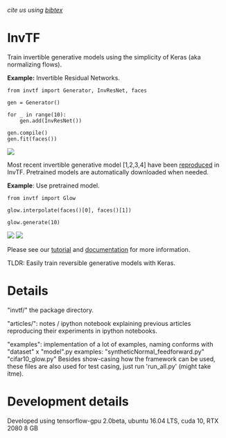 *cite us using <a href="">bibtex</a>*
# InvTF
Train invertible generative models using the simplicity of Keras (aka normalizing flows).

<b>Example:</b> Invertible Residual Networks.  

```
from invtf import Generator, InvResNet, faces

gen = Generator()

for _ in range(10): 
    gen.add(InvResNet())

gen.compile()
gen.fit(faces())
```

<img src="faces.png">

Most recent invertible generative model [1,2,3,4] have been <a href="">reproduced</a> in InvTF. Pretrained models are automatically downloaded when needed.

<b>Example</b>: Use pretrained model.

```
from invtf import Glow

glow.interpolate(faces()[0], faces()[1])

glow.generate(10)
```

<img src="interpolate.png">
<img src="generated.png">

Please see our <a href="">tutorial</a> and <a href="">documentation</a> for more information. 

TLDR: Easily train reversible generative models with Keras.

# Details

"invtf/"	the package directory. 

"articles/":	 notes / ipython notebook explaining previous articles reproducing their experiments in ipython notebooks.

"examples": 	implementation of a lot of examples, naming conforms with "dataset" x "model".py
		examples:
		"syntheticNormal_feedforward.py"
		"cifar10_glow.py"
		Besides show-casing how the framework can be used, these files are also used for test casing, just run 'run_all.py' (might take itme). 


# Development details

Developed using tensorflow-gpu 2.0beta, ubuntu 16.04 LTS, cuda 10, RTX 2080 8 GB


